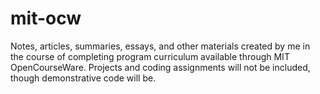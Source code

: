 # mit-ocw

Notes, articles, summaries, essays, and other materials created by me in the course of completing program curriculum available through MIT OpenCourseWare.  Projects and coding assignments will not be included, though demonstrative code will be.
